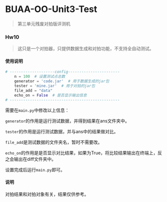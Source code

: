 # BUAA-OO-Unit3-Test
> 第三单元残废对拍版评测机
### Hw10

> 这只是一个对拍器，只提供数据生成和对拍功能，不支持全自动测试。

#### 使用说明

```python
# --------------------config-----------------------
    n = 100  # 设置测试点总数
    generator = 'code.jar'  # 用于数据生成的jar包
    tester = 'mine.jar'  # 用于对拍的jar包
    file_add = "data"
    echo_on = False  # 是否显示输出信息
# -------------------------------------------------
```

需要在`main.py`中修改以上信息：

`generator`的作用是运行测试数据，并得到结果在ans文件夹中。

`tester`的作用是运行测试数据，并与ans中的结果做对比。

`file_add`是测试数据的文件夹名，暂时不需要改。

`echo_on`的作用是是否显示对比结果，如果为True，将比较结果输出在终端上，反之会输出在diff文件夹中。

设置完成后运行`main.py`即可。

#### 说明

对拍结果和对拍对象有关，结果仅供参考。
